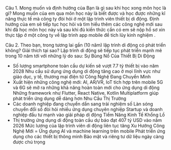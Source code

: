 Câu 1. Mong muốn và định hướng của Bạn là gì sau khi học xong môn học là gì?
Mong muốn của em qua môn học này là biết được và học được những kĩ năng thực tế mà công ty đòi hỏi ở một lập trình viên thiết bị di động.
Định hướng của em sẽ tiếp tục học hỏi và tìm hiểu thêm các công nghệ mới sau khi đã học môn học này và sau khi đủ kiến thức cần có em sẽ nộp hồ sơ xin thực tập
ở một công ty về lập trình app mobile để tích lũy kinh nghiệm .

Câu 2. Theo bạn, trong tương lai gần (10 năm) lập trình di động có phát triển không? Giải thích tại sao?
Lập trình di động sẽ tiếp tục phát triển mạnh mẽ trong 10 năm tới với những lý do sau:
Sự Bùng Nổ Của Thiết Bị Di Động
- Số lượng smartphone toàn cầu dự kiến sẽ vượt 7.7 tỷ thiết bị vào năm 2028
Nhu cầu sử dụng ứng dụng di động tăng cao ở mọi lĩnh vực như giáo dục, y tế, thương mại điện tử
Công Nghệ Đang Chuyển Mình
- Xuất hiện những công nghệ mới: AI, AR/VR, IoT tích hợp trên mobile
5G và 6G sẽ mở ra những khả năng hoàn toàn mới cho ứng dụng di động
Những framework như Flutter, React Native, Kotlin Multiplatform giúp phát triển ứng dụng dễ dàng hơn
Nhu Cầu Thị Trường
- Các doanh nghiệp đang chuyển dần sang trải nghiệm số
Làn sóng chuyển đổi số đòi hỏi nhiều ứng dụng chuyên nghiệp
Startup và doanh nghiệp đầu tư mạnh vào giải pháp di động
Tiềm Năng Kinh Tế Khổng Lồ
- Thị trường ứng dụng di động toàn cầu dự báo đạt 407 tỷ USD vào năm 2026
Mức lương của lập trình viên di động liên tục tăng
Xu Hướng Công Nghệ Mới
= Ứng dụng AI và machine learning trên mobile
Phát triển ứng dụng cho các thiết bị thông minh
Bảo mật và riêng tư dữ liệu ngày càng được chú trọng


